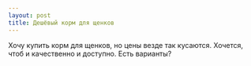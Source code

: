 ```yaml
---
layout: post 
title: Дешёвый корм для щенков 
--- 
```

Хочу купить корм для щенков, но цены везде так кусаются. Хочется, чтоб и качественно и доступно. Есть варианты?